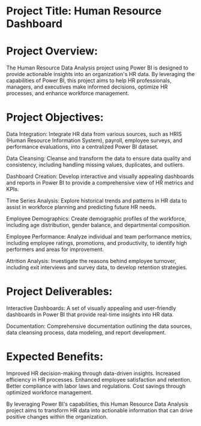 # Project Title: Human Resource Dashboard 

# Project Overview:
The Human Resource Data Analysis project using Power BI is designed to provide actionable insights into an organization's HR data. By leveraging the capabilities of Power BI, this project aims to help HR professionals, managers, and executives make informed decisions, optimize HR processes, and enhance workforce management.

# Project Objectives:

Data Integration: Integrate HR data from various sources, such as HRIS (Human Resource Information System), payroll, employee surveys, and performance evaluations, into a centralized Power BI dataset.

Data Cleansing: Cleanse and transform the data to ensure data quality and consistency, including handling missing values, duplicates, and outliers.

Dashboard Creation: Develop interactive and visually appealing dashboards and reports in Power BI to provide a comprehensive view of HR metrics and KPIs.

Time Series Analysis: Explore historical trends and patterns in HR data to assist in workforce planning and predicting future HR needs.

Employee Demographics: Create demographic profiles of the workforce, including age distribution, gender balance, and departmental composition.

Employee Performance: Analyze individual and team performance metrics, including employee ratings, promotions, and productivity, to identify high performers and areas for improvement.

Attrition Analysis: Investigate the reasons behind employee turnover, including exit interviews and survey data, to develop retention strategies.

# Project Deliverables:

Interactive Dashboards: A set of visually appealing and user-friendly dashboards in Power BI that provide real-time insights into HR data.

Documentation: Comprehensive documentation outlining the data sources, data cleansing process, data modeling, and report development.

# Expected Benefits:

Improved HR decision-making through data-driven insights.
Increased efficiency in HR processes.
Enhanced employee satisfaction and retention.
Better compliance with labor laws and regulations.
Cost savings through optimized workforce management.

By leveraging Power BI's capabilities, this Human Resource Data Analysis project aims to transform HR data into actionable information that can drive positive changes within the organization.


